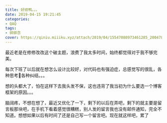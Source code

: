 ```yaml
---
title: 好烦鸭。。。
date: 2019-04-15 19:21:45
categories:
- QAQ
tags:
- 碎碎念
cover: https://qiniu.miiiku.xyz/attach/2019/04/15547080973461285_200478990.jpg
---
```


最近老是在修修改改这个破主题，浪费了我太多时间，始终都觉得对于我不够完美。

每次下班了以后就在想怎么设计比较好，对代码也有强迫症，总感觉写的很乱，各种思考🤔各种纠结。。。

想的头都大了，怕在这样下去我头发不保，这也违背了我当初为什么要选一个博客框架的原因。。。

脑阔疼，不想在想了，最近又优化了一下，剩下的以后在弄吧，剩下的就主要是留言板那块吧，在手机下看着感觉很糟糕，别人发的留言我也没有邮件通知，完全不知道。想想如果以后有时间了还是自己写一个留言吧。现在就这样吧，累了

